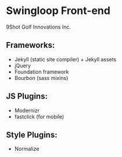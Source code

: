 # Swingloop Front-end #

9Shot Golf Innovations Inc.


## Frameworks: ##
* Jekyll (static site compiler) + Jekyll assets
* jQuery
* Foundation framework
* Bourbon (sass mixins)


## JS Plugins: ##
* Modernizr
* fastclick (for mobile)


## Style Plugins: ##
* Normalize
